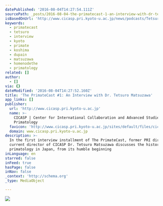 ```yaml
---
datePublished: '2016-08-04T14:27:54.111Z'
sourcePath: _posts/2016-08-04-the-primatecast-1-an-interview-with-dr-tetsuro-matsuzawa.md
isBasedOnUrl: 'http://www.cicasp.pri.kyoto-u.ac.jp/news/podcasts/Tetsuro%20Matsuzawa'
keywords:
  - primatecast
  - tetsuro
  - interview
  - kyoto
  - primate
  - koshima
  - dupain
  - matsuzawa
  - homenodethe
  - primatology
related: []
author:
  - []
via: {}
dateModified: '2016-08-04T14:27:52.160Z'
title: 'The PrimateCast #1: An Interview with Dr. Tetsuro Matsuzawa'
app_links: []
publisher:
  url: 'http://www.cicasp.pri.kyoto-u.ac.jp'
  name: >-
    CICASP | Center for International Collaboration and Advanced Studies in
    Primatology
  favicon: 'http://www.cicasp.pri.kyoto-u.ac.jp/sites/default/files/cicasp_favicon.ico'
  domain: www.cicasp.pri.kyoto-u.ac.jp
description: >-
  In the first interview installment of The PrimateCast, former PRI director and
  current director of CICASP Dr. Tetsuro Matsuzawa discusses the history of
  primatology in Japan, from its humble beginning
inLanguage: en
starred: false
inFeed: true
hasPage: false
inNav: false
_context: 'http://schema.org'
_type: MediaObject

---
```

![](https://the-grid-user-content.s3-us-west-2.amazonaws.com/856b01f8-b550-457d-aadc-ae0abc81f59d.jpg)